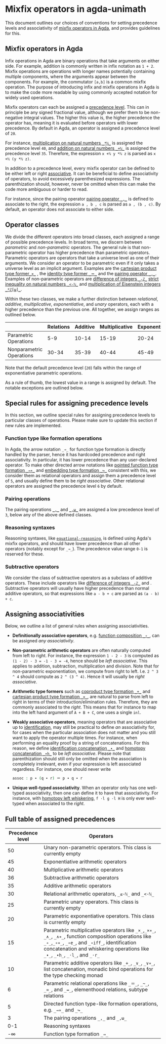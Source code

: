 # Mixfix operators in agda-unimath

This document outlines our choices of conventions for setting precedence levels
and associativity of
[mixfix operators in Agda](https://agda.readthedocs.io/en/v2.6.3.20230805/language/mixfix-operators.html),
and provides guidelines for this.

## Mixfix operators in Agda

Infix operations in Agda are binary operations that take arguments on either
side. For example, addition is commonly written in infix notation as `1 + 2`.
Mixfix operations are operations with longer names potentially containing
multiple components, where the arguments appear between the components. For
example, the commutator `[a,b]` is a common mixfix operation. The purpose of
introducing infix and mixfix operations in Agda is to make the code more
readable by using commonly accepted notation for widely used operations.

Mixfix operators can each be assigned a
[precedence level](https://agda.readthedocs.io/en/v2.6.3.20230805/language/mixfix-operators.html#precedence).
This can in principle be any signed fractional value, although we prefer them to
be non-negative integral values. The higher this value is, the higher precedence
the operator has, meaning it is evaluated before operators with lower
precedence. By default in Agda, an operator is assigned a precedence level of
`20`.

For instance,
[multiplication on natural numbers `_*ℕ_`](elementary-number-theory.multiplication-natural-numbers.md)
is assigned the precedence level `40`, and
[addition on natural numbers `_+ℕ_`](elementary-number-theory.addition-natural-numbers.md)
is assigned the precedence level `35`. Therefore, the expression `x +ℕ y *ℕ z`
is parsed as `x +ℕ (y *ℕ z)`.

In addition to a precedence level, every mixfix operator can be defined to be
either left or right
[associative](https://agda.readthedocs.io/en/v2.6.3.20230805/language/mixfix-operators.html#associativity).
It can be beneficial to define associativity of operators, to avoid excessively
parenthesized expressions. The parenthization should, however, never be omitted
when this can make the code more ambiguous or harder to read.

For instance, since the pairing operator
[pairing operator `_,_`](foundation.dependent-pair-types.md) is defined to
associate to the right, the expression `a , b , c` is parsed as `a , (b , c)`.
By default, an operator does not associate to either side.

## Operator classes

We divide the different operators into broad classes, each assigned a range of
possible precedence levels. In broad terms, we discern between _parametric_ and
_non-parametric_ operators. The general rule is that non-parametric operator has
higher precedence than parametric operators. Parametric operators are operators
that take a universe level as one of their arguments. We consider an operator to
be parametric even if it only takes a universe level as an implicit argument.
Examples are the
[cartesian product type former`_×_`](foundation-core.cartesian-product-types.md)
, the [identity type former `_＝_`](foundation-core.identity-types.md) and the
[pairing operator `_,_`](foundation.dependent-pair-types.md). Examples of
non-parametric operators are
[difference of integers `_-ℤ_`](elementary-number-theory.difference-integers.md)
[strict inequality on natural numbers `_<-ℕ_`](elementary-number-theory.strict-inequality-natural-numbers.md)
and
[multiplication of Eisenstein integers `_*ℤ[ω]_`](commutative-algebra.eisenstein-integers.md).

Within these two classes, we make a further distinction between _relational_,
_additive_, _multiplicative_, _exponentiative_, and _unary_ operators, each with
a higher precedence than the previous one. All together, we assign ranges as
outlined below.

|                          | Relations | Additive | Multiplicative | Exponentiative | Unary |
| ------------------------ | --------- | -------- | -------------- | -------------- | ----- |
| Parametric Operations    | 5-9       | 10-14    | 15-19          | 20-24          | 25-29 |
| Nonparametric Operations | 30-34     | 35-39    | 40-44          | 45-49          | 50-54 |

Note that the default precedence level (`20`) falls within the range of
exponentiative parametric operations.

As a rule of thumb, the lowest value in a range is assigned by default. The
notable exceptions are outlined below.

## Special rules for assigning precedence levels

In this section, we outline special rules for assigning precedence levels to
particular classes of operations. Please make sure to update this section if new
rules are implemented.

### Function type like formation operations

In Agda, the arrow notation `_→_` for function type formation is directly
handled by the parser, hence it has hardcoded precedence and right
associativity. In particular, it has lower precedence than any user-declared
operator. To make other directed arrow notations like
[pointed function type formation `_→∗_`](structured-types.pointed-maps.md) and
[embedding type formation `_↪_`](foundation-core.embeddings.md) consistent with
this, we consider them as relational operators and assign them a precedence
level of `5`, and usually define them to be _right associative_. Other
relational operators are assigned the precedence level `6` by default.

### Pairing operations

The pairing operations [`_,_`](foundation.dependent-pair-types.md) and
[`_,ω_`](foundation.large-dependent-pair-types.md) are assigned a low precedence
level of `3`, below any of the above defined classes.

### Reasoning syntaxes

Reasoning syntaxes, like
[`equational-reasoning`](foundation-core.identity-types.md), is defined using
Agda's mixfix operators, and should have lower precedence than all other
operators (notably except for `_→_`). The precedence value range `0-1` is
reserved for these.

### Subtractive operators

We consider the class of subtractive operators as a subclass of additive
operators. These include operators like
[difference of integers `_-ℤ_`](elementary-number-theory.difference-integers.md)
and . Subtractive operators will usually have higher precedence than normal
additive operators, so that expressions like `a - b + c` are parsed as
`(a - b) + c`.

## Assigning associativities

Below, we outline a list of general rules when assigning associativities.

- **Definitionally associative operators**, e.g.
  [function composition `_∘_`](foundation-core.function-types.md), can be
  assigned _any associativity_.

- **Non-parametric arithmetic operators** are often naturally computed from left
  to right. For instance, the expression `1 - 2 - 3` is computed as
  `(1 - 2) - 3 = -1 - 3 = -4`, hence should be _left associative_. This applies
  to addition, subtraction, multiplication and division. Note that for
  non-parametric exponentiation, we compute from right to left. I.e. `2 ^ 3 ^ 4`
  should compute as `2 ^ (3 ^ 4)`. Hence it will usually be _right associative_.

- **Arithmetic type formers** such as
  [coproduct type formation `_+_`](foundation-core.coproduct-types.md) and
  [cartesian product type formation `_×_`](foundation-core.cartesian-product-types.md),
  are natural to parse from left to right in terms of their
  introduction/elimination rules. Therefore, they are commonly associated to the
  _right_. This means that for instance to map into the left hand argument of
  `A + B + C`, one uses a single `inl`.

- **Weakly associative operators**, meaning operators that are associative up to
  [identification](foundation-core.identity-types.md), may still be practical to
  define _an_ associativity for, for cases when the particular association does
  not matter and you still want to apply the operator multiple times. For
  instance, when performing an equality proof by a string of concatenations. For
  this reason, we define
  [identification concatenation `_∙_`](foundation-core.identity-types.md) and
  [homotopy concatenation `_∙h_`](foundation-core.homotopies.md) to be _left
  associative_. Please note that parenthization should still only be omitted
  when the association is completely irrelevant, even if your expression is left
  associated regardless. For instance, one should never write

  ```agda
  assoc : p ∙ (q ∙ r) ＝ p ∙ q ∙ r
  ```

- **Unique well-typed associativity**. When an operator only has one well-typed
  associativity, then one can define it to have that associativity. For
  instance, with [homotopy left whiskering](foundation-core.homotopies.md),
  `f ·l g ·l H` is only ever well-typed when associated to the _right_.

## Full table of assigned precedences

| Precedence level | Operators                                                                                                                                                                                                                                    |
| ---------------- | -------------------------------------------------------------------------------------------------------------------------------------------------------------------------------------------------------------------------------------------- |
| 50               | Unary non-parametric operators. This class is currently empty                                                                                                                                                                                |
| 45               | Exponentiative arithmetic operators                                                                                                                                                                                                          |
| 40               | Multiplicative arithmetic operators                                                                                                                                                                                                          |
| 36               | Subtractive arithmetic operators                                                                                                                                                                                                             |
| 35               | Additive arithmetic operators                                                                                                                                                                                                                |
| 30               | Relational arithmetic operators, `_≤-ℕ_` and `_<-ℕ_`                                                                                                                                                                                         |
| 25               | Parametric unary operators. This class is currently empty                                                                                                                                                                                    |
| 20               | Parametric exponentiative operators. This class is currently empty                                                                                                                                                                           |
| 15               | Parametric multiplicative operators like `_×_`,`_×∗_`, `_∧_`, `_∧∗_`, function composition operations like `_∘_`,`_∘∗_`, `_∘e_`, and `_∘iff_`, identification concatenation and whiskering operations like `_∙_`, `_∙h_`, `_·l_`, and `_·r_` |
| 10               | Parametric additive operators like `_+_`, `_∨_`, `_∨∗_`, list concatenation, monadic bind operations for the type checking monad                                                                                                             |
| 6                | Parametric relational operations like `_＝_`, `_~_`, `_≃_`, and `_↔_`, elementhood relations, subtype relations                                                                                                                              |
| 5                | Directed function type-like formation operations, e.g. `_→∗_` and `_↪_`                                                                                                                                                                      |
| 3                | The pairing operations `_,_` and `_,ω_`                                                                                                                                                                                                      |
| 0-1              | Reasoning syntaxes                                                                                                                                                                                                                           |
| -∞               | Function type formation `_→_`                                                                                                                                                                                                                |
